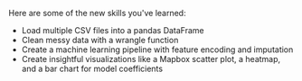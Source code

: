 Here are some of the new skills you've learned:
* Load multiple CSV files into a pandas DataFrame
* Clean messy data with a wrangle function
* Create a machine learning pipeline with feature encoding and imputation
* Create insightful visualizations like a Mapbox scatter plot, a heatmap, and a bar chart for model coefficients
